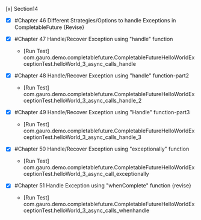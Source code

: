 [x] Section14
- [x] #Chapter 46 Different Strategies/Options to handle Exceptions in CompletableFuture
{Revise}
- [x] #Chapter 47 Handle/Recover Exception using "handle" function
  - [Run Test] com.gauro.demo.completablefuture.CompletableFutureHelloWorldExceptionTest.helloWorld_3_async_calls_handle
  
- [x] #Chapter 48 Handle/Recover Exception using "handle" function-part2
  - [Run Test] com.gauro.demo.completablefuture.CompletableFutureHelloWorldExceptionTest.helloWorld_3_async_calls_handle_2
  
- [x] #Chapter 49 Handle/Recover Exception using "Handle" function-part3
  - [Run Test] com.gauro.demo.completablefuture.CompletableFutureHelloWorldExceptionTest.helloWorld_3_async_calls_handle_3

- [x] #Chapter 50 Handle/Recover Exception using "exceptionally" function
  - [Run Test] com.gauro.demo.completablefuture.CompletableFutureHelloWorldExceptionTest.helloWorld_3_async_call_exceptionally
  
- [x] #Chapter 51 Handle Exception using "whenComplete" function
  {revise}
  
  - [Run Test] com.gauro.demo.completablefuture.CompletableFutureHelloWorldExceptionTest.helloWorld_3_async_calls_whenhandle

